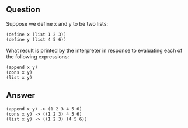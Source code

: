 ## Question

Suppose we define x and y to be two lists:

```
(define x (list 1 2 3))
(define y (list 4 5 6))
```

What result is printed by the interpreter in response to evaluating each of the following expressions:

```
(append x y)
(cons x y)
(list x y)
```

## Answer

```
(append x y) -> (1 2 3 4 5 6)
(cons x y) -> ((1 2 3) 4 5 6)
(list x y) -> ((1 2 3) (4 5 6))
```
